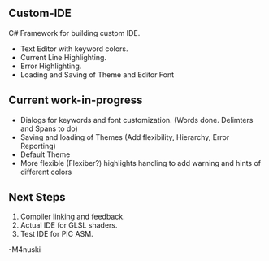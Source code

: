 Custom-IDE
----------
C# Framework for building custom IDE.
* Text Editor with keyword colors.
* Current Line Highlighting.
* Error Highlighting.
* Loading and Saving of Theme and Editor Font

Current work-in-progress
--------
* Dialogs for keywords and font customization. (Words done. Delimters and Spans to do)
* Saving and loading of Themes (Add flexibility, Hierarchy, Error Reporting)
* Default Theme
* More flexible (Flexiber?) highlights handling to add warning and hints of different colors 

Next Steps
-----------
1. Compiler linking and feedback.
2. Actual IDE for GLSL shaders.
3. Test IDE for PIC ASM.

-M4nuski
